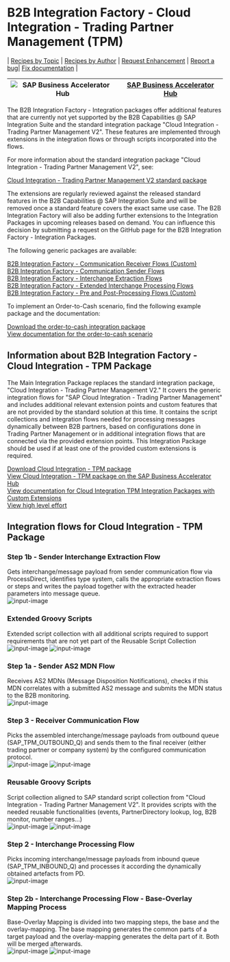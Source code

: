 # B2B Integration Factory - Cloud Integration - Trading Partner Management (TPM)

\| [Recipes by Topic](../../readme.md ) \| [Recipes by Author](../../author.md ) \| [Request Enhancement](https://github.com/SAP-samples/cloud-integration-flow/issues/new?assignees=&labels=Recipe%20Fix,enhancement&template=recipe-request.md&title=Improve%20Cloud%20Integration%20-%20Trading%20Partner%20Management) \| [Report a bug](https://github.com/SAP-samples/cloud-integration-flow/issues/new?assignees=&labels=Recipe%20Fix,bug&template=bug_report.md&title=Issue%20with%20Cloud%20Integration%20-%20Trading%20Partner%20Management)\| [Fix documentation](https://github.com/SAP-samples/cloud-integration-flow/issues/new?assignees=&labels=Recipe%20Fix,documentation&template=bug_report.md&title=Docu%20fix%20Cloud%20Integration%20-%20Trading%20Partner%20Management) \| 

 ![SAP Business Accelerator Hub](https://github.com/SAPAPIBusinessHub.png?size=50 ) | [SAP Business Accelerator Hub](https://api.sap.com/allcommunity) | 
 ----|----| 

<p>The B2B Integration Factory - Integration packages  offer additional features that are currently not yet supported by the B2B Capabilities @ SAP Integration Suite and the standard integration package "Cloud Integration - Trading Partner Management V2". These features are implemented through extensions in the integration flows or through scripts incorporated into the flows.</p>
<p> For more information about the standard integration package "Cloud Integration - Trading Partner Management V2", see:
</p>

[Cloud Integration - Trading Partner Management V2 standard package](https://api.sap.com/package/CloudIntegrationTradingPartnerManagementV2/overview)

<p> The extensions are regularly reviewed against the released standard features in the B2B Capabilities @ SAP
Integration Suite and will be removed once a standard feature covers the exact same use case. The B2B
Integration Factory will also be adding further extensions to the Integration Packages in upcoming releases
based on demand. You can influence this decision by submitting a request on the GitHub page for
the B2B Integration Factory - Integration Packages.</p>



<p>
The following generic packages are available: 

[B2B Integration Factory - Communication Receiver Flows (Custom)](../b2bintegrationfactorycommunicationreceiverflowscustom)\
[B2B Integration Factory - Communication Sender Flows](../b2bintegrationfactorycommunicationsenderflows)\
[B2B Integration Factory - Interchange Extraction Flows](../b2bintegrationfactoryinterchangeextractionflows)\
[B2B Integration Factory - Extended Interchange Processing Flows](../b2bintegrationfactoryextendedinterchangeprocessingflows)\
[B2B Integration Factory - Pre and Post-Processing Flows (Custom)](../b2bintegrationfactorypreandpostprocessingflowscustom)

</p>

<p>To implement an Order-to-Cash scenario, find the following example package and the documentation:</p>

[Download the order-to-cash integration package](/b2bintegrationfactorycloudintegrationtradingpartnermanagement/ordertocash/Order_To_Cash.zip)\
[View documentation for the order-to-cash scenario](/b2bintegrationfactorycloudintegrationtradingpartnermanagement/ordertocash/Order_to_Cash_-_SAP_IDOC_to_UN-EDIFACT_D.10B.pdf)


## Information about B2B Integration Factory - Cloud Integration - TPM Package
<p>The Main Integration Package replaces the standard integration package, "Cloud Integration - Trading Partner Management V2."    It covers the generic integration flows for "SAP Cloud Integration - Trading Partner Management" and includes additional relevant extension points and custom features that are not provided by the standard solution at this time.   It contains the script collections and integration flows needed for processing messages dynamically between B2B partners, based on configurations done in Trading Partner Management or in additional integration flows that are connected via the provided extension points.   This Integration Package should be used if at least one of the provided custom extensions is required.</p>

[Download Cloud Integration - TPM package](B2BIntegrationFactoryCloudIntegrationTradingPartnerManagement.zip)\
[View Cloud Integration - TPM package on the SAP Business Accelerator Hub](https://api.sap.com/package/B2BIntegrationFactoryCloudIntegrationTradingPartnerManagement)\
[View documentation for Cloud Integration TPM Integration Packages with Custom Extensions](B2B_Integration_Factory_TPM_Integration_Packages.pdf)\
[View high level effort](effort.md)
## Integration flows for Cloud Integration - TPM Package
### Step 1b - Sender Interchange Extraction Flow 
Gets interchange/message payload from sender communication flow via ProcessDirect, identifies type system, calls the appropriate extraction flows or steps and writes the payload together with the extracted header parameters into message queue. \
 ![input-image](Step_1b_-_Sender_Interchange_Extraction_Flow.png)
### Extended Groovy Scripts 
Extended script collection with all additional scripts required to support requirements that are not yet part of the Reusable Script Collection \
 ![input-image](Extended_Groovy_Scripts_B2BIFactory1.png)
 ![input-image](Extended_Groovy_Scripts_B2BIFactory2.png)
### Step 1a - Sender AS2 MDN Flow 
Receives AS2 MDNs (Message Disposition Notifications), checks if this MDN correlates with a submitted AS2 message and submits the MDN status to the B2B monitoring. \
 ![input-image](Step_1a_-_Sender_AS2_MDN_Flow.png)
### Step 3 - Receiver Communication Flow 
Picks the assembled interchange/message payloads from outbound queue (SAP_TPM_OUTBOUND_Q) and sends them to the final receiver (either trading partner or company system) by the configured communication protocol.  \
 ![input-image](Step_3_-_Receiver_Communication_Flow1.png)
 ![input-image](Step_3_-_Receiver_Communication_Flow2.png)
### Reusable Groovy Scripts 
Script collection aligned to SAP standard script collection from "Cloud Integration - Trading Partner Management V2". It provides scripts with the needed reusable functionalities (events, PartnerDirectory lookup, log, B2B monitor, number ranges...) \
 ![input-image](Reusable_Groovy_Scripts_B2BIFactory1.png)
 ![input-image](Reusable_Groovy_Scripts_B2BIFactory2.png)
### Step 2 - Interchange Processing Flow 
Picks incoming interchange/message payloads from inbound queue (SAP_TPM_INBOUND_Q) and processes it according the dynamically obtained artefacts from PD. \
 ![input-image](Step_2_-_Interchange_Processing_Flow.png)
### Step 2b - Interchange Processing Flow - Base-Overlay Mapping Process 
Base-Overlay Mapping is divided into two mapping steps, the base and the overlay-mapping. 
The base mapping generates the common parts of a target payload and the overlay-mapping generates the delta part of it. Both will be merged afterwards. \
 ![input-image](Step_2b_-_Interchange_Processing_Flow_-_Base-Overlay_Mapping_Process1.png)
 ![input-image](Step_2b_-_Interchange_Processing_Flow_-_Base-Overlay_Mapping_Process2.png)

